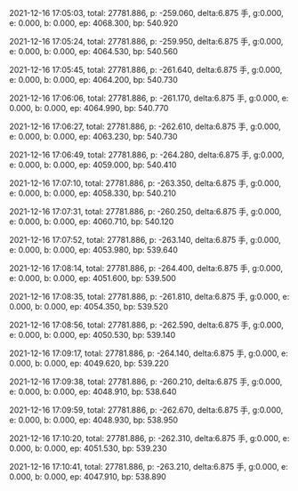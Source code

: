 2021-12-16 17:05:03, total: 27781.886, p: -259.060, delta:6.875 手, g:0.000, e: 0.000, b: 0.000, ep: 4068.300, bp: 540.920

2021-12-16 17:05:24, total: 27781.886, p: -259.950, delta:6.875 手, g:0.000, e: 0.000, b: 0.000, ep: 4064.530, bp: 540.560

2021-12-16 17:05:45, total: 27781.886, p: -261.640, delta:6.875 手, g:0.000, e: 0.000, b: 0.000, ep: 4064.200, bp: 540.730

2021-12-16 17:06:06, total: 27781.886, p: -261.170, delta:6.875 手, g:0.000, e: 0.000, b: 0.000, ep: 4064.990, bp: 540.770

2021-12-16 17:06:27, total: 27781.886, p: -262.610, delta:6.875 手, g:0.000, e: 0.000, b: 0.000, ep: 4063.230, bp: 540.730

2021-12-16 17:06:49, total: 27781.886, p: -264.280, delta:6.875 手, g:0.000, e: 0.000, b: 0.000, ep: 4059.000, bp: 540.410

2021-12-16 17:07:10, total: 27781.886, p: -263.350, delta:6.875 手, g:0.000, e: 0.000, b: 0.000, ep: 4058.330, bp: 540.210

2021-12-16 17:07:31, total: 27781.886, p: -260.250, delta:6.875 手, g:0.000, e: 0.000, b: 0.000, ep: 4060.710, bp: 540.120

2021-12-16 17:07:52, total: 27781.886, p: -263.140, delta:6.875 手, g:0.000, e: 0.000, b: 0.000, ep: 4053.980, bp: 539.640

2021-12-16 17:08:14, total: 27781.886, p: -264.400, delta:6.875 手, g:0.000, e: 0.000, b: 0.000, ep: 4051.600, bp: 539.500

2021-12-16 17:08:35, total: 27781.886, p: -261.810, delta:6.875 手, g:0.000, e: 0.000, b: 0.000, ep: 4054.350, bp: 539.520

2021-12-16 17:08:56, total: 27781.886, p: -262.590, delta:6.875 手, g:0.000, e: 0.000, b: 0.000, ep: 4050.530, bp: 539.140

2021-12-16 17:09:17, total: 27781.886, p: -264.140, delta:6.875 手, g:0.000, e: 0.000, b: 0.000, ep: 4049.620, bp: 539.220

2021-12-16 17:09:38, total: 27781.886, p: -260.210, delta:6.875 手, g:0.000, e: 0.000, b: 0.000, ep: 4048.910, bp: 538.640

2021-12-16 17:09:59, total: 27781.886, p: -262.670, delta:6.875 手, g:0.000, e: 0.000, b: 0.000, ep: 4048.930, bp: 538.950

2021-12-16 17:10:20, total: 27781.886, p: -262.310, delta:6.875 手, g:0.000, e: 0.000, b: 0.000, ep: 4051.530, bp: 539.230

2021-12-16 17:10:41, total: 27781.886, p: -263.210, delta:6.875 手, g:0.000, e: 0.000, b: 0.000, ep: 4047.910, bp: 538.890
